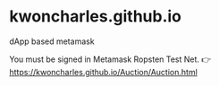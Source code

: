 # kwoncharles.github.io

dApp based metamask

You must be signed in Metamask Ropsten Test Net.
👉https://kwoncharles.github.io/Auction/Auction.html
